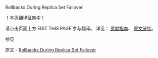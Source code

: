  Rollbacks During Replica Set Failover

 ！本页翻译征集中！

请点击页面上方 EDIT THIS PAGE 参与翻译。
详见：
[贡献指南]( https://github.com/JinMuInfo/MongoDB-Manual-zh/blob/master/CONTRIBUTING.md )、
[原文链接](  https://docs.mongodb.com/manual/core/replica-set-rollbacks/  )。

 参见

原文 - [Rollbacks During Replica Set Failover]( https://docs.mongodb.com/manual/core/replica-set-rollbacks/ )


